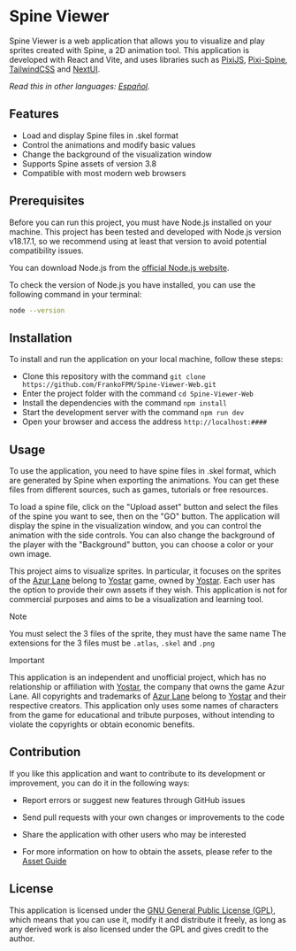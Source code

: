 # Spine Viewer

Spine Viewer is a web application that allows you to visualize and play sprites created with Spine, a 2D animation tool. This application is developed with React and Vite, and uses libraries such as [PixiJS](https://github.com/pixijs/pixijs), [Pixi-Spine](https://github.com/pixijs/spine), [TailwindCSS](https://tailwindcss.com/) and [NextUI](https://nextui.org/docs/guide/introduction).

_Read this in other languages: [Español](README.es.md)._

## Features

- Load and display Spine files in .skel format
- Control the animations and modify basic values
- Change the background of the visualization window
- Supports Spine assets of version 3.8
- Compatible with most modern web browsers

## Prerequisites

Before you can run this project, you must have Node.js installed on your machine. This project has been tested and developed with Node.js version v18.17.1, so we recommend using at least that version to avoid potential compatibility issues.

You can download Node.js from the [official Node.js website](https://nodejs.org/).

To check the version of Node.js you have installed, you can use the following command in your terminal:

```bash
node --version
```

## Installation

To install and run the application on your local machine, follow these steps:

- Clone this repository with the command `git clone https://github.com/FrankoFPM/Spine-Viewer-Web.git`
- Enter the project folder with the command `cd Spine-Viewer-Web`
- Install the dependencies with the command `npm install`
- Start the development server with the command `npm run dev`
- Open your browser and access the address `http://localhost:####`

## Usage

To use the application, you need to have spine files in .skel format, which are generated by Spine when exporting the animations. You can get these files from different sources, such as games, tutorials or free resources.

To load a spine file, click on the "Upload asset" button and select the files of the spine you want to see, then on the "GO" button. The application will display the spine in the visualization window, and you can control the animation with the side controls. You can also change the background of the player with the "Background" button, you can choose a color or your own image.

This project aims to visualize sprites. In particular, it focuses on the sprites of the [Azur Lane](https://azurlane.yo-star.com/#/) belong to [Yostar](https://yostar.store/) game, owned by [Yostar](https://yostar.store/). Each user has the option to provide their own assets if they wish. This application is not for commercial purposes and aims to be a visualization and learning tool.

> [!NOTE]
> You must select the 3 files of the sprite, they must have the same name
> The extensions for the 3 files must be `.atlas`, `.skel` and `.png`

> [!IMPORTANT]
> This application is an independent and unofficial project, which has no relationship or affiliation with [Yostar](https://yostar.store/), the company that owns the game Azur Lane.
> All copyrights and trademarks of [Azur Lane](https://azurlane.yo-star.com/#/) belong to [Yostar](https://yostar.store/) and their respective creators. This application only uses some names of characters from the game for educational and tribute purposes, without intending to violate the copyrights or obtain economic benefits.

## Contribution

If you like this application and want to contribute to its development or improvement, you can do it in the following ways:

- Report errors or suggest new features through GitHub issues
- Send pull requests with your own changes or improvements to the code
- Share the application with other users who may be interested

- For more information on how to obtain the assets, please refer to the [Asset Guide](contributing.md)

## License

This application is licensed under the [GNU General Public License (GPL)](LICENSE), which means that you can use it, modify it and distribute it freely, as long as any derived work is also licensed under the GPL and gives credit to the author.
